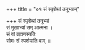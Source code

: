 +++
title = "०१ सं स्पृशेथां तनूभ्याम्"

+++
सं स्पृशेथां तनूभ्यां  
सं मुखाभ्यां सम् आत्मना ।  
सं वां ब्रह्मणस्पतिः  
सोमः सं स्पर्शयाति वाम् ॥